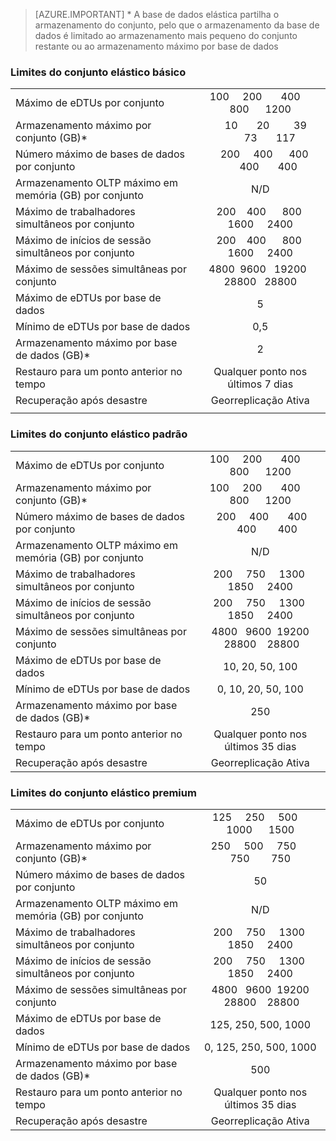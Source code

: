 
> [AZURE.IMPORTANT] * A base de dados elástica partilha o armazenamento do conjunto, pelo que o armazenamento da base de dados é limitado ao armazenamento mais pequeno do conjunto restante ou ao armazenamento máximo por base de dados

### Limites do conjunto elástico básico

|   |  |
|---|:---:|
| Máximo de eDTUs por conjunto | &nbsp;100 &nbsp;&nbsp;&nbsp; 200 &nbsp;&nbsp;&nbsp;&nbsp;&nbsp; 400 &nbsp;&nbsp;&nbsp;&nbsp; 800 &nbsp;&nbsp;&nbsp;&nbsp; 1200 |
| Armazenamento máximo por conjunto (GB)*| &nbsp;&nbsp;&nbsp;&nbsp;10 &nbsp;&nbsp;&nbsp;&nbsp;&nbsp;&nbsp;20 &nbsp;&nbsp;&nbsp;&nbsp;&nbsp;&nbsp;&nbsp;&nbsp;39 &nbsp;&nbsp;&nbsp;&nbsp;&nbsp;&nbsp;&nbsp;73 &nbsp;&nbsp;&nbsp;&nbsp;&nbsp;&nbsp;117 |
| Número máximo de bases de dados por conjunto | &nbsp;&nbsp;&nbsp;200 &nbsp;&nbsp;&nbsp;&nbsp;400 &nbsp;&nbsp;&nbsp;&nbsp;&nbsp;400 &nbsp;&nbsp;&nbsp;&nbsp;&nbsp;&nbsp;400 &nbsp;&nbsp;&nbsp;&nbsp;&nbsp;&nbsp;400 |
| Armazenamento OLTP máximo em memória (GB) por conjunto| N/D |
| Máximo de trabalhadores simultâneos por conjunto | &nbsp;&nbsp;&nbsp;200 &nbsp;&nbsp; 400 &nbsp;&nbsp;&nbsp;&nbsp; 800 &nbsp;&nbsp;&nbsp; 1600 &nbsp;&nbsp;&nbsp;&nbsp;2400 |
| Máximo de inícios de sessão simultâneos por conjunto | &nbsp;&nbsp;&nbsp;200 &nbsp;&nbsp; 400 &nbsp;&nbsp;&nbsp;&nbsp; 800 &nbsp;&nbsp;&nbsp; 1600 &nbsp;&nbsp;&nbsp;&nbsp;2400 |
| Máximo de sessões simultâneas por conjunto | 4800 &nbsp;9600 &nbsp; 19200 &nbsp; 28800 &nbsp; 28800 |
| Máximo de eDTUs por base de dados | 5 |
| Mínimo de eDTUs por base de dados | 0,5 |
| Armazenamento máximo por base de dados (GB)* | 2 |
| Restauro para um ponto anterior no tempo | Qualquer ponto nos últimos 7 dias |
| Recuperação após desastre | Georreplicação Ativa |
|||

### Limites do conjunto elástico padrão

|   |  |
|---|:---:|
| Máximo de eDTUs por conjunto | &nbsp;100 &nbsp;&nbsp;&nbsp; 200 &nbsp;&nbsp;&nbsp;&nbsp;&nbsp; 400 &nbsp;&nbsp;&nbsp;&nbsp; 800 &nbsp;&nbsp;&nbsp;&nbsp; 1200 |
| Armazenamento máximo por conjunto (GB)*| &nbsp;100 &nbsp;&nbsp;&nbsp; 200 &nbsp;&nbsp;&nbsp;&nbsp;&nbsp; 400 &nbsp;&nbsp;&nbsp;&nbsp; 800 &nbsp;&nbsp;&nbsp;&nbsp; 1200 |
| Número máximo de bases de dados por conjunto | &nbsp;200 &nbsp;&nbsp;&nbsp;&nbsp;400 &nbsp;&nbsp;&nbsp;&nbsp;&nbsp;&nbsp;400 &nbsp;&nbsp;&nbsp;&nbsp;&nbsp;400 &nbsp;&nbsp;&nbsp;&nbsp;&nbsp;&nbsp;&nbsp;400 |
| Armazenamento OLTP máximo em memória (GB) por conjunto| N/D |
| Máximo de trabalhadores simultâneos por conjunto | &nbsp;&nbsp;200 &nbsp;&nbsp;&nbsp; 750 &nbsp;&nbsp;&nbsp; 1300 &nbsp;&nbsp; 1850 &nbsp;&nbsp;&nbsp; 2400 |
| Máximo de inícios de sessão simultâneos por conjunto | &nbsp;&nbsp;200 &nbsp;&nbsp;&nbsp; 750 &nbsp;&nbsp;&nbsp; 1300 &nbsp;&nbsp; 1850 &nbsp;&nbsp;&nbsp; 2400 |
| Máximo de sessões simultâneas por conjunto | 4800 &nbsp; 9600 &nbsp;19200 &nbsp;28800 &nbsp;&nbsp; 28800 |
| Máximo de eDTUs por base de dados | 10, 20, 50, 100 |
| Mínimo de eDTUs por base de dados | 0, 10, 20, 50, 100 |
| Armazenamento máximo por base de dados (GB)* | 250 |
| Restauro para um ponto anterior no tempo | Qualquer ponto nos últimos 35 dias |
| Recuperação após desastre | Georreplicação Ativa |


### Limites do conjunto elástico premium

|   |  |
|---|:---:|
| Máximo de eDTUs por conjunto | 125 &nbsp;&nbsp;&nbsp; 250 &nbsp;&nbsp;&nbsp; 500 &nbsp;&nbsp;&nbsp; 1000 &nbsp;&nbsp;&nbsp; &nbsp;1500 |
| Armazenamento máximo por conjunto (GB)*| 250 &nbsp;&nbsp;&nbsp; 500 &nbsp;&nbsp;&nbsp; 750 &nbsp;&nbsp;&nbsp;&nbsp; 750 &nbsp;&nbsp;&nbsp;&nbsp;&nbsp;&nbsp; 750 |
| Número máximo de bases de dados por conjunto | 50 |
| Armazenamento OLTP máximo em memória (GB) por conjunto| N/D |
| Máximo de trabalhadores simultâneos por conjunto | &nbsp;&nbsp;200 &nbsp;&nbsp;&nbsp; 750 &nbsp;&nbsp;&nbsp; 1300 &nbsp;&nbsp; 1850 &nbsp;&nbsp;&nbsp; 2400 |
| Máximo de inícios de sessão simultâneos por conjunto | &nbsp;&nbsp;200 &nbsp;&nbsp;&nbsp; 750 &nbsp;&nbsp;&nbsp; 1300 &nbsp;&nbsp; 1850 &nbsp;&nbsp;&nbsp; 2400 |
| Máximo de sessões simultâneas por conjunto | 4800 &nbsp; 9600 &nbsp;19200 &nbsp;28800 &nbsp;&nbsp; 28800 |
| Máximo de eDTUs por base de dados | 125, 250, 500, 1000 |
| Mínimo de eDTUs por base de dados | 0, 125, 250, 500, 1000 |
| Armazenamento máximo por base de dados (GB)* | 500 |
| Restauro para um ponto anterior no tempo | Qualquer ponto nos últimos 35 dias |
| Recuperação após desastre | Georreplicação Ativa |




<!--HONumber=ago16_HO4-->


